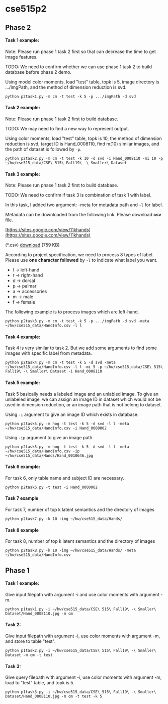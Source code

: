 # cse515p2


## Phase 2

#### Task 1 example:
Note: Please run phase 1 task 2 first so that can decrease the time to get image features.

TODO: We need to confirm whether we can use phase 1 task 2 to build database before phase 2 demo.

Using model color moments, load "test" table, topk is 5, image directory is .../imgPath, and the method of dimension reduction is svd.
```Shell
python p2task1.py -m cm -t test -k 5 -p .../imgPath -d svd
```


#### Task 2 example:
Note: Please run phase 1 task 2 first to build database.

TODO: We may need to find a new way to represent output.

Using color moments, load "test" table, topk is 10, the method of dimension reduction is svd, target ID is Hand\_0008110, find m(10) similar images, and the path of dataset is followed by `-p`.

```Shell
python p2task2.py -m cm -t test -k 10 -d svd -i Hand_0008110 -mi 10 -p ~/hw/cse515_data/CSE\ 515\ Fall19\ -\ Smaller\ Dataset
```

#### Task 3 example:
Note: Please run phase 1 task 2 first to build database.

TODO: We need to confirm if task 3 is combination of task 1 with label.

In this task, I added two argument: -meta for metadata path and `-l` for label.

Metadata can be downloaded from the following link. Please download **csv** file.

[https://sites.google.com/view/11khands](https://sites.google.com/view/11khands)

(*.csv) [download](https://drive.google.com/open?id=1RC86-rVOR8c93XAfM9b9R45L7C2B0FdA) (759 KB)

According to project specification, we need to process 8 types of label. Please use **one character followed** by `-l` to indicate what label you want.

- l -> left-hand
- r -> right-hand
- d -> dorsal
- p -> palmar
- a -> accessories
- m -> male
- f -> female

The following example is to process images which are left-hand.

```Shell
python p2task3.py -m cm -t test -k 5 -p .../imgPath -d svd -meta ~/hw/cse515_data/HandInfo.csv -l l
```

#### Task 4 example:

Task 4 is very similar to task 2. But we add some arguments to find some images with specific label from metadata.

```Shell
python p2task4.py -m cm -t test -k 5 -d svd -meta ~/hw/cse515_data/HandInfo.csv -l l -mi 5 -p ~/hw/cse515_data/CSE\ 515\ Fall19\ -\ Smaller\ Dataset -i Hand_0008110
```

#### Task 5 example:

Task 5 basically needs a labeled image and an unlabled image. To give an unlabeled image, we can assign an image ID in dataset which would not be used in dimension reduction, or an image path that is not belong to dataset.

Using `-i` argument to give an image ID which exists in database.
```Shell
python p2task5.py -m hog -t test -k 5 -d svd -l l -meta ~/hw/cse515_data/HandInfo.csv -i Hand_0000002
```

Using `-ip` argument to give an image path.
```Shell
python p2task5.py -m hog -t test -k 5 -d svd -l l -meta ~/hw/cse515_data/HandInfo.csv -ip ~/hw/cse515_data/Hands/Hand_0010646.jpg
```

#### Task 6 example:

For task 6, only table name and subject ID are necessary.
```Shell
python p2task6.py -t test -i Hand_0000002
```

#### Task 7 example
For task 7, number of top k latent semantics and the directory of images
```Shell
python p2task7.py -k 10 -img ~/hw/cse515_data/Hands/
```

#### Task 8 example
For task 8, number of top k latent semantics and the directory of images
```Shell
python p2task8.py -k 10 -img ~/hw/cse515_data/Hands/ -meta ~/hw/cse515_data/HandInfo.csv
```

## Phase 1

#### Task 1 example:
Give input filepath with argument -i and use color moments with argument -m.
```Shell
python p1task1.py -i ~/hw/cse515_data/CSE\ 515\ Fall19\ -\ Smaller\ Dataset/Hand_0008110.jpg -m cm
```

#### Task 2:
Give input filepath with argument -i, use color moments with argument -m, and store to table "test".
```Shell
python p1task2.py -i ~/hw/cse515_data/CSE\ 515\ Fall19\ -\ Smaller\ Dataset -m cm -t test
```

#### Task 3:
Give query filepath with argument -i, use color moments with argument -m, load to "test" table, and topk is 5.
```Shell
python p1task3.py -i ~/hw/cse515_data/CSE\ 515\ Fall19\ -\ Smaller\ Dataset/Hand_0008110.jpg -m cm -t test -k 5
```
